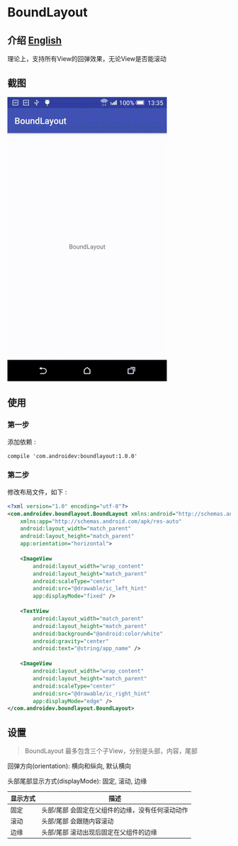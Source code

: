 # BoundLayout

## 介绍 [English](https://github.com/4ndroidev/BoundLayout/blob/master/README.md)

理论上，支持所有View的回弹效果，无论View是否能滚动

## 截图

![boundlayout.gif](https://github.com/4ndroidev/BoundLayout/blob/master/screenshot/boundlayout.gif)

## 使用

### 第一步

添加依赖 :

	compile 'com.androidev:boundlayout:1.0.0'

### 第二步

修改布局文件，如下 :

```xml
<?xml version="1.0" encoding="utf-8"?>
<com.androidev.boundlayout.BoundLayout xmlns:android="http://schemas.android.com/apk/res/android"
    xmlns:app="http://schemas.android.com/apk/res-auto"
    android:layout_width="match_parent"
    android:layout_height="match_parent"
    app:orientation="horizontal">

    <ImageView
        android:layout_width="wrap_content"
        android:layout_height="match_parent"
        android:scaleType="center"
        android:src="@drawable/ic_left_hint"
        app:displayMode="fixed" />

    <TextView
        android:layout_width="match_parent"
        android:layout_height="match_parent"
        android:background="@android:color/white"
        android:gravity="center"
        android:text="@string/app_name" />

    <ImageView
        android:layout_width="wrap_content"
        android:layout_height="match_parent"
        android:scaleType="center"
        android:src="@drawable/ic_right_hint"
        app:displayMode="edge" />
</com.androidev.boundlayout.BoundLayout>
```

## 设置

> BoundLayout 最多包含三个子View，分别是头部，内容，尾部

回弹方向(orientation): 横向和纵向, 默认横向

头部尾部显示方式(displayMode): 固定, 滚动, 边缘

|显示方式|描述|
|---|---|
|固定|头部/尾部 会固定在父组件的边缘，没有任何滚动动作|
|滚动|头部/尾部 会跟随内容滚动|
|边缘|头部/尾部 滚动出现后固定在父组件的边缘|